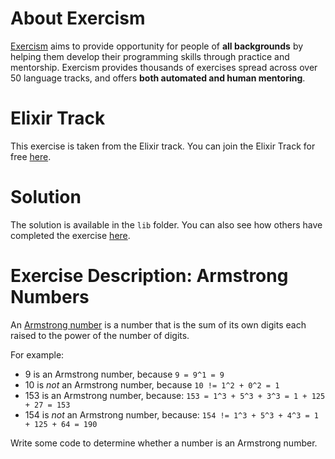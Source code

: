 # About Exercism

[Exercism](https://exercism.io) aims to provide opportunity for people of **all backgrounds** by helping them develop their programming skills through practice and mentorship. Exercism provides thousands of exercises spread across over 50 language tracks, and offers **both automated and human mentoring**.

# Elixir Track

This exercise is taken from the Elixir track.
You can join the Elixir Track for free [here](https://exercism.io/tracks/elixir).

# Solution

The solution is available in the `lib` folder.
You can also see how others have completed the exercise [here](https://exercism.io/tracks/elixir/exercises/strain/solutions).

# Exercise Description: Armstrong Numbers

An [Armstrong number](https://en.wikipedia.org/wiki/Narcissistic_number) is a number that is the sum of its own digits each raised to the power of the number of digits.

For example:

- 9 is an Armstrong number, because `9 = 9^1 = 9`
- 10 is *not* an Armstrong number, because `10 != 1^2 + 0^2 = 1`
- 153 is an Armstrong number, because: `153 = 1^3 + 5^3 + 3^3 = 1 + 125 + 27 = 153`
- 154 is *not* an Armstrong number, because: `154 != 1^3 + 5^3 + 4^3 = 1 + 125 + 64 = 190`

Write some code to determine whether a number is an Armstrong number.
